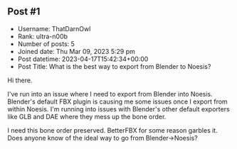 ## Post #1
- Username: ThatDarnOwl
- Rank: ultra-n00b
- Number of posts: 5
- Joined date: Thu Mar 09, 2023 5:29 pm
- Post datetime: 2023-04-17T15:42:34+00:00
- Post Title: What is the best way to export from Blender to Noesis?

Hi there.

I've run into an issue where I need to export from Blender into Noesis. Blender's default FBX plugin is causing me some issues once I export from within Noesis. I'm running into issues with Blender's other default exporters like GLB and DAE where they mess up the bone order.

I need this bone order preserved. BetterFBX for some reason garbles it. Does anyone know of the ideal way to go from Blender->Noesis?
